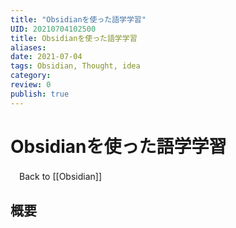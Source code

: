 ```yaml
---
title: "Obsidianを使った語学学習"
UID: 20210704102500
title: Obsidianを使った語学学習
aliases:
date: 2021-07-04
tags: Obsidian, Thought, idea
category:
review: 0
publish: true
---
```

# Obsidianを使った語学学習
　Back to [[Obsidian]]
 
 
 ## 概要
 
